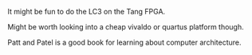 It might be fun to do the LC3 on the Tang FPGA.

Might be worth looking into a cheap vivaldo or quartus platform though.

Patt and Patel is a good book for learning about computer architecture.
